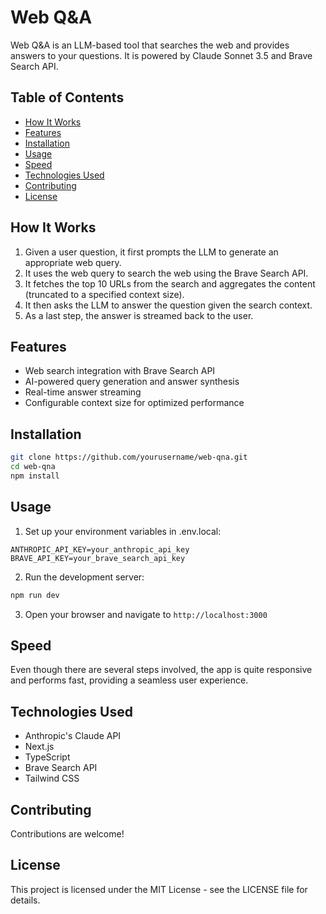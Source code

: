 # Web Q&A

Web Q&A is an LLM-based tool that searches the web and provides answers to your questions. It is powered by Claude Sonnet 3.5 and Brave Search API.

## Table of Contents

- [How It Works](#how-it-works)
- [Features](#features)
- [Installation](#installation)
- [Usage](#usage)
- [Speed](#speed)
- [Technologies Used](#technologies-used)
- [Contributing](#contributing)
- [License](#license)

## How It Works

1. Given a user question, it first prompts the LLM to generate an appropriate web query.
2. It uses the web query to search the web using the Brave Search API.
3. It fetches the top 10 URLs from the search and aggregates the content (truncated to a specified context size).
4. It then asks the LLM to answer the question given the search context.
5. As a last step, the answer is streamed back to the user.

## Features

- Web search integration with Brave Search API
- AI-powered query generation and answer synthesis
- Real-time answer streaming
- Configurable context size for optimized performance

## Installation

```bash
git clone https://github.com/yourusername/web-qna.git
cd web-qna
npm install
```

## Usage

1. Set up your environment variables in .env.local:
```
ANTHROPIC_API_KEY=your_anthropic_api_key
BRAVE_API_KEY=your_brave_search_api_key
```

2. Run the development server:
```bash
npm run dev
```

3. Open your browser and navigate to `http://localhost:3000`

## Speed

Even though there are several steps involved, the app is quite responsive and performs fast, providing a seamless user experience.

## Technologies Used
+ Anthropic's Claude API
+ Next.js
+ TypeScript
+ Brave Search API
+ Tailwind CSS

## Contributing

Contributions are welcome!

## License

This project is licensed under the MIT License - see the LICENSE file for details.
